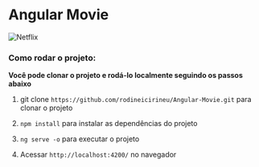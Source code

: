 # Angular Movie

![Netflix](https://user-images.githubusercontent.com/81439723/121600797-6e656a80-ca1b-11eb-8cc2-f006e6382132.PNG)




### Como rodar o projeto:

**Você pode clonar o projeto e rodá-lo localmente seguindo os passos abaixo**

1. git clone `https://github.com/rodineicirineu/Angular-Movie.git` para clonar o projeto

2. `npm install` para instalar as dependências do projeto

3. `ng serve -o` para executar o projeto

4. Acessar `http://localhost:4200/` no navegador
